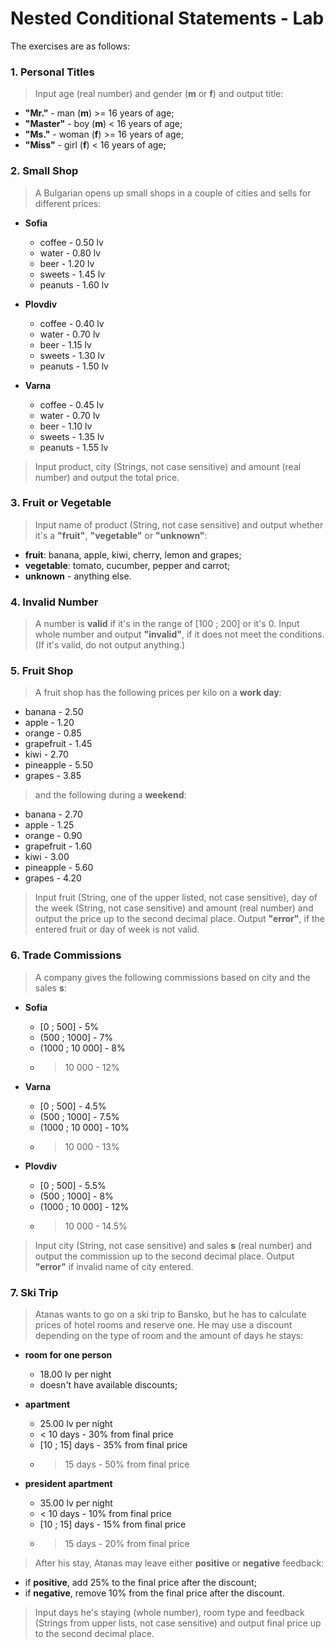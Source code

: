 # Nested Conditional Statements - Lab

The exercises are as follows:

### 1. Personal Titles
> Input age (real number) and gender (**m** or **f**) and output title:
  - **"Mr."** - man (**m**) >= 16 years of age;
  - **"Master"** - boy (**m**) < 16 years of age;
  - **"Ms."** - woman (**f**) >= 16 years of age;
  - **"Miss"** - girl (**f**) < 16 years of age;

### 2. Small Shop
> A Bulgarian opens up small shops in a couple of cities and sells for different prices:
  - **Sofia**
    - coffee - 0.50 lv
    - water - 0.80 lv
    - beer - 1.20 lv
    - sweets - 1.45 lv
    - peanuts - 1.60 lv
    
  - **Plovdiv**
    - coffee - 0.40 lv
    - water - 0.70 lv
    - beer - 1.15 lv
    - sweets - 1.30 lv
    - peanuts - 1.50 lv
    
  - **Varna**
    - coffee - 0.45 lv
    - water - 0.70 lv
    - beer - 1.10 lv
    - sweets - 1.35 lv
    - peanuts - 1.55 lv
> Input product, city (Strings, not case sensitive) and amount (real number) and output the total price.

### 3. Fruit or Vegetable
> Input name of product (String, not case sensitive) and output whether it's a **"fruit"**, **"vegetable"** or **"unknown"**:
  - **fruit**: banana, apple, kiwi, cherry, lemon and grapes;
  - **vegetable**: tomato, cucumber, pepper and carrot;
  - **unknown** - anything else.

### 4. Invalid Number
> A number is **valid** if it's in the range of [100 ; 200] or it's 0. Input whole number and output **"invalid"**, if it does not meet the conditions. (If it's valid, do not output anything.)

### 5. Fruit Shop
> A fruit shop has the following prices per kilo on a **work day**:
  - banana - 2.50
  - apple - 1.20
  - orange - 0.85
  - grapefruit - 1.45
  - kiwi - 2.70
  - pineapple - 5.50
  - grapes - 3.85
> and the following during a **weekend**:
  - banana - 2.70
  - apple - 1.25
  - orange - 0.90
  - grapefruit - 1.60
  - kiwi - 3.00
  - pineapple - 5.60
  - grapes - 4.20
> Input fruit (String, one of the upper listed, not case sensitive), day of the week (String, not case sensitive) and amount (real number) and output the price up to the second decimal place. Output **"error"**, if the entered fruit or day of week is not valid.

### 6. Trade Commissions
> A company gives the following commissions based on city and the sales **s**:
  - **Sofia**
    - [0 ; 500] - 5%
    - (500 ; 1000] - 7%
    - (1000 ; 10 000] - 8%
    - > 10 000 - 12%
    
  - **Varna**
    - [0 ; 500] - 4.5%
    - (500 ; 1000] - 7.5%
    - (1000 ; 10 000] - 10%
    - > 10 000 - 13%
    
  - **Plovdiv**
    - [0 ; 500] - 5.5%
    - (500 ; 1000] - 8%
    - (1000 ; 10 000] - 12%
    - > 10 000 - 14.5%
> Input city (String, not case sensitive) and sales **s** (real number) and output the commission up to the second decimal place. Output **"error"** if invalid name of city entered.
  

### 7. Ski Trip
> Atanas wants to go on a ski trip to Bansko, but he has to calculate prices of hotel rooms and reserve one. He may use a discount depending on the type of room and the amount of days he stays:
  - **room for one person**
    - 18.00 lv per night
    - doesn't have available discounts;
    
  - **apartment**
    - 25.00 lv per night
    - < 10 days - 30% from final price
    - [10 ; 15] days - 35% from final price
    - > 15 days - 50% from final price
    
  - **president apartment**
    - 35.00 lv per night
    - < 10 days - 10% from final price
    - [10 ; 15] days - 15% from final price
    - > 15 days - 20% from final price
    
> After his stay, Atanas may leave either **positive** or **negative** feedback:
  - if **positive**, add 25% to the final price after the discount;
  - if **negative**, remove 10% from the final price after the discount.
  
> Input days he's staying (whole number), room type and feedback (Strings from upper lists, not case sensitive) and output final price up to the second decimal place.
